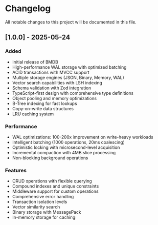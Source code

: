# Changelog

All notable changes to this project will be documented in this file.

## [1.0.0] - 2025-05-24

### Added
- Initial release of BMDB
- High-performance WAL storage with optimized batching
- ACID transactions with MVCC support
- Multiple storage engines (JSON, Binary, Memory, WAL)
- Vector search capabilities with LSH indexing
- Schema validation with Zod integration
- TypeScript-first design with comprehensive type definitions
- Object pooling and memory optimizations
- B-Tree indexing for fast lookups
- Copy-on-write data structures
- LRU caching system

### Performance
- WAL optimizations: 100-200x improvement on write-heavy workloads
- Intelligent batching (1000 operations, 20ms coalescing)
- Optimistic locking with microsecond-level acquisition
- Incremental compaction with 4MB slice processing
- Non-blocking background operations

### Features
- CRUD operations with flexible querying
- Compound indexes and unique constraints
- Middleware support for custom operations
- Comprehensive error handling
- Transaction isolation levels
- Vector similarity search
- Binary storage with MessagePack
- In-memory storage for caching